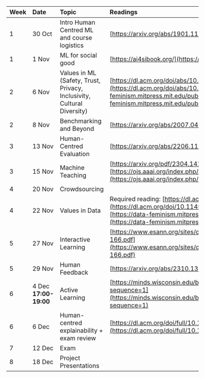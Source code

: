 

| Week | Date | Topic | Readings |
| :---- | :---- | :---- | :---- |
| 1 | 30 Oct | Intro Human Centred ML and course logistics | [https://arxiv.org/abs/1901.11184](https://arxiv.org/abs/1901.11184)  |
| 1 | 1 Nov | ML for social good | [https://ai4sibook.org/](https://ai4sibook.org/)  |
| 2 | 6 Nov | Values in ML (Safety, Trust, Privacy, Inclusivity, Cultural Diversity) | [https://dl.acm.org/doi/abs/10.1145/3531146.3533083](https://dl.acm.org/doi/abs/10.1145/3531146.3533083) [https://data-feminism.mitpress.mit.edu/pub/vi8obxh7/release/4](https://data-feminism.mitpress.mit.edu/pub/vi8obxh7/release/4)  |
| 2 | 8 Nov | Benchmarking and Beyond | [https://arxiv.org/abs/2007.04792](https://arxiv.org/abs/2007.04792)   |
| 3 | 13 Nov | Human-Centred Evaluation | [https://arxiv.org/abs/2206.11461](https://arxiv.org/abs/2206.11461)  |
| 3 | 15 Nov | Machine Teaching | [https://arxiv.org/pdf/2304.14108](https://arxiv.org/pdf/2304.14108) [https://ojs.aaai.org/index.php/AAAI/article/view/9761](https://ojs.aaai.org/index.php/AAAI/article/view/9761)  |
| 4 | 20 Nov | Crowdsourcing |  |
| 4 | 22 Nov | Values in Data  | Required reading:  [https://dl.acm.org/doi/10.1145/3555561](https://dl.acm.org/doi/10.1145/3555561)  Optional reading: [https://data-feminism.mitpress.mit.edu/pub/h1w0nbqp/release/3](https://data-feminism.mitpress.mit.edu/pub/h1w0nbqp/release/3)  |
| 5 | 27 Nov | Interactive Learning | [https://www.esann.org/sites/default/files/proceedings/legacy/es2016-166.pdf](https://www.esann.org/sites/default/files/proceedings/legacy/es2016-166.pdf) |
| 5 | 29 Nov | Human Feedback | [https://arxiv.org/abs/2310.13639](https://arxiv.org/abs/2310.13639) |
| 6 | 4 Dec **17:00-19:00** | Active Learning | [https://minds.wisconsin.edu/bitstream/handle/1793/60660/TR1648.pdf?sequence=1](https://minds.wisconsin.edu/bitstream/handle/1793/60660/TR1648.pdf?sequence=1)  |
| 6 | 6 Dec  | Human-centred explainability \+ exam review | [https://dl.acm.org/doi/full/10.1145/3544548.3581001](https://dl.acm.org/doi/full/10.1145/3544548.3581001)  |
| 7 | 12 Dec | Exam |  |
| 8 | 18 Dec | Project Presentations |  |

